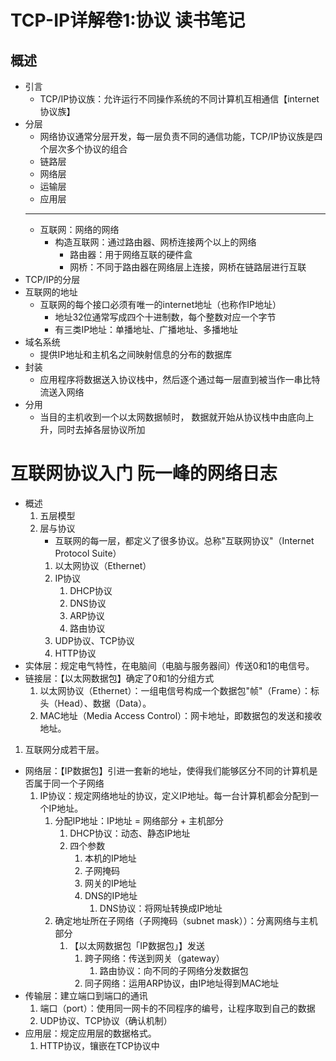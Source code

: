 # TCP-IP详解卷1:协议 读书笔记

## 概述
 * 引言
     * TCP/IP协议族：允许运行不同操作系统的不同计算机互相通信【internet协议族】
 * 分层
     * 网络协议通常分层开发，每一层负责不同的通信功能，TCP/IP协议族是四个层次多个协议的组合
     * 链路层
     * 网络层
     * 运输层
     * 应用层
     ---
     * 互联网：网络的网络
         * 构造互联网：通过路由器、网桥连接两个以上的网络
             * 路由器：用于网络互联的硬件盒
             * 网桥：不同于路由器在网络层上连接，网桥在链路层进行互联
 * TCP/IP的分层
 * 互联网的地址
     * 互联网的每个接口必须有唯一的internet地址（也称作IP地址）
         * 地址32位通常写成四个十进制数，每个整数对应一个字节
         * 有三类IP地址：单播地址、广播地址、多播地址
 * 域名系统
     * 提供IP地址和主机名之间映射信息的分布的数据库
 * 封装
     * 应用程序将数据送入协议栈中，然后逐个通过每一层直到被当作一串比特流送入网络
 * 分用
     * 当目的主机收到一个以太网数据帧时， 数据就开始从协议栈中由底向上升，同时去掉各层协议所加

# 互联网协议入门 阮一峰的网络日志

* 概述
    1. 五层模型
    2. 层与协议
        * 互联网的每一层，都定义了很多协议。总称"互联网协议"（Internet Protocol Suite）
        1. 以太网协议（Ethernet）
        2. IP协议
            1. DHCP协议
            2. DNS协议
            3. ARP协议
            4. 路由协议
        3. UDP协议、TCP协议
        4. HTTP协议
* 实体层：规定电气特性，在电脑间（电脑与服务器间）传送0和1的电信号。
* 链接层：【以太网数据包】确定了0和1的分组方式
    1. 以太网协议（Ethernet）：一组电信号构成一个数据包"帧"（Frame）：标头（Head）、数据（Data）。
    2. MAC地址（Media Access Control）：网卡地址，即数据包的发送和接收地址。


1. 互联网分成若干层。



* 网络层：【IP数据包】引进一套新的地址，使得我们能够区分不同的计算机是否属于同一个子网络
    1. IP协议：规定网络地址的协议，定义IP地址。每一台计算机都会分配到一个IP地址。
        1. 分配IP地址：IP地址 = 网络部分 + 主机部分
            1. DHCP协议：动态、静态IP地址
            2. 四个参数
                1. 本机的IP地址
                2. 子网掩码
                3. 网关的IP地址
                4. DNS的IP地址
                    1. DNS协议：将网址转换成IP地址
        1. 确定地址所在子网络（子网掩码（subnet mask））：分离网络与主机部分
            1. 【以太网数据包「IP数据包」】发送
                1. 跨子网络：传送到网关（gateway）
                    1. 路由协议：向不同的子网络分发数据包
                2. 同子网络：运用ARP协议，由IP地址得到MAC地址
* 传输层：建立端口到端口的通讯
    1. 端口（port）：使用同一网卡的不同程序的编号，让程序取到自己的数据
    2. UDP协议、TCP协议（确认机制）
* 应用层：规定应用层的数据格式。
    1. HTTP协议，镶嵌在TCP协议中
